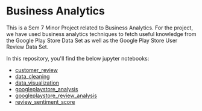 # Business Analytics
This is a Sem 7 Minor Project related to Business Analytics. For the project, we have used business analytics techniques to fetch useful knowledge from the Google Play Store Data Set as well as the Google Play Store User Review Data Set.

In this repository, you'll find the below jupyter notebooks:
- [customer_review](https://github.com/musaabshirgar1/business-analytics/tree/develop/customer_review)
- [data_cleaning](https://github.com/musaabshirgar1/business-analytics/tree/develop/data_cleaning)
- [data_visualization](https://github.com/musaabshirgar1/business-analytics/tree/develop/data_visualization)
- [googleplaystore_analysis](https://github.com/musaabshirgar1/business-analytics/tree/develop/googleplaystore_analysis)
- [googleplaystore_review_analysis](https://github.com/musaabshirgar1/business-analytics/tree/develop/googleplaystore_review_analysis)
- [review_sentiment_score](https://github.com/musaabshirgar1/business-analytics/tree/develop/review_sentiment_score)
